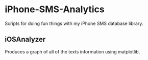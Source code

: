 iPhone-SMS-Analytics
====================

Scripts for doing fun things with my iPhone SMS database library.

iOSAnalyzer
-----------

Produces a graph of all of the texts information using matplotlib.
